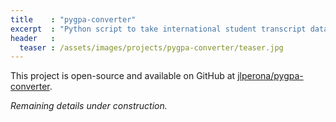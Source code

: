 ```yaml
---
title    : "pygpa-converter"
excerpt  : "Python script to take international student transcript data and output a 4.0 scale GPA."
header   :
  teaser : /assets/images/projects/pygpa-converter/teaser.jpg
---
```


This project is open-source and available on GitHub at [jlperona/pygpa-converter](https://github.com/jlperona/pygpa-converter).

*Remaining details under construction.*
